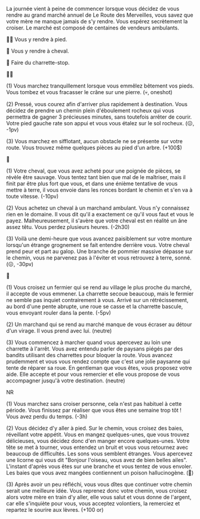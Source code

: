 La journée vient à peine de commencer lorsque vous décidez de vous rendre au grand marché annuel de Le Route des Merveilles, vous savez que votre mère ne manque jamais de s'y rendre. Vous espérez secrètement la croiser. Le marché est composé de centaines de vendeurs ambulants.

🚶‍♂️ Vous y rendre à pied.

🐴 Vous y rendre à cheval.

🚜 Faire du charrette-stop.


🚶‍♂️

(1) Vous marchez tranquillement lorsque vous emmêlez bêtement vos pieds. Vous tombez et vous fracasser le crâne sur une pierre.
(💀, oneshot)

(2) Pressé, vous courez afin d'arriver plus rapidement à destination. Vous décidez de prendre un chemin plein d'éboulement rocheux qui vous permettra de gagner 3 précieuses minutes, sans toutefois arrêter de courir. Votre pied gauche rate son appui et vous vous étalez sur le sol rocheux.
(😖, -1pv)

(3) Vous marchez en sifflotant, aucun obstacle ne se présente sur votre route. Vous trouvez même quelques pièces au pied d'un arbre.
(+100$)


🐴

(1) Votre cheval, que vous avez acheté pour une poignée de pièces, se révèle être sauvage. Vous tentez tant bien que mal de le maîtriser, mais il finit par être plus fort que vous, et dans une énième tentative de vous mettre à terre, il vous envoie dans les ronces bordant le chemin et s'en va à toute vitesse.
(-10pv)

(2) Vous achetez un cheval à un marchand ambulant. Vous n'y connaissez rien en le domaine. Il vous dit qu'il a exactement ce qu'il vous faut et vous le payez. Malheureusement, il s'avère que votre cheval est en réalité un âne assez têtu. Vous perdez plusieurs heures.
(-2h30)

(3) Voilà une demi-heure que vous avancez paisiblement sur votre monture lorsqu'un étrange grognement se fait entendre derrière vous. Votre cheval prend peur et part au galop. Une branche de pommier massive dépasse sur le chemin, vous ne parvenez pas à l'éviter et vous retrouvez à terre, sonné.
(😖, -30pv)


🚜

(1) Vous croisez un fermier qui se rend au village le plus proche du marché, il accepte de vous emmener. La charrette secoue beaucoup, mais le fermier ne semble pas inquiet contrairement à vous. Arrivé sur un rétrécissement, au bord d'une pente abrupte, une roue se casse et la charrette bascule, vous envoyant rouler dans la pente.
(-5pv)

(2) Un marchand qui se rend au marché manque de vous écraser au détour d'un virage. Il vous prend avec lui.
(neutre)

(3) Vous commencez à marcher quand vous apercevez au loin une charrette à l'arrêt. Vous avez entendu parler de paysans piégés par des bandits utilisant des charrettes pour bloquer la route. Vous avancez prudemment et vous vous rendez compte que c'est une jolie paysanne qui tente de réparer sa roue. En gentleman que vous êtes, vous proposez votre aide. Elle accepte et pour vous remercier et elle vous propose de vous accompagner jusqu'à votre destination.
(neutre)

NR

(1) Vous marchez sans croiser personne, cela n'est pas habituel à cette période. Vous finissez par réaliser que vous êtes une semaine trop tôt ! Vous avez perdu du temps.
(-3h)

(2) Vous décidez d'y aller à pied. Sur le chemin, vous croisez des baies, réveillant votre appétit. Vous en mangez quelques-unes, que vous trouvez délicieuses, vous décidez donc d'en manger encore quelques-unes. Votre tête se met à tourner, vous entendez un bruit et vous vous retournez avec beaucoup de difficultés. Les sons vous semblent étranges. Vous apercevez une licorne qui vous dit "Bonjour l'oiseau, vous avez de bien belles ailes". L'instant d'après vous êtes sur une branche et vous tentez de vous envoler. Les baies que vous avez mangées contiennent un poison hallucinogène.
(🤢)

(3) Après avoir un peu réfléchi, vous vous dîtes que continuer votre chemin serait une meilleure idée. Vous reprenez donc votre chemin, vous croisez alors votre mère en train d'y aller, elle vous salut et vous donne de l'argent, car elle s'inquiète pour vous, vous acceptez volontiers, la remerciez et repartez le sourire aux lèvres. (+100 or)
